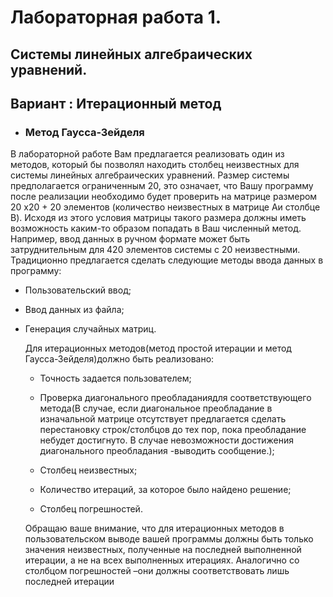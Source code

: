 # **Лабораторная работа 1.** 
 ## Системы линейных алгебраических уравнений.
 ## **Вариант : Итерационный метод**
 + ### Метод Гаусса-Зейделя 
В лабораторной работе Вам предлагается реализовать один из методов, который бы позволял находить столбец неизвестных для системы линейных алгебраических уравнений. Размер системы предполагается ограниченным 20, это означает, что Вашу программу после реализации необходимо будет проверить на матрице размером 20 x20 + 20 элементов (количество неизвестных в матрице Aи столбце B). Исходя из этого условия матрицы такого размера должны иметь возможность каким-то образом попадать в Ваш численный метод. Например, ввод данных в ручном формате может быть затруднительным для 420 элементов системы с 20 неизвестными. Традиционно предлагается сделать следующие методы ввода данных в программу:

+ Пользовательский ввод;
+ Ввод данных из файла;
+ Генерация случайных матриц.
  
    Для итерационных методов(метод простой итерации и метод Гаусса-Зейделя)должно быть реализовано:
  + Точность задается пользователем;
  + Проверка диагонального преобладаниядля соответствующего метода(В случае, если диагональное преобладание в изначальной матрице отсутствует предлагается сделать перестановку строк/столбцов до тех пор, пока преобладание небудет достигнуто. В случае невозможности достижения диагонального преобладания -выводить сообщение.);
  
  + Столбец неизвестных;
  + Количество итераций, за которое было найдено решение;
  + Столбец погрешностей.
  
  Обращаю ваше внимание, что для итерационных методов в пользовательском выводе вашей программы должны быть только значения неизвестных, полученные на последней выполненной итерации, а не на всех выполненных итерациях. Аналогично со столбцом погрешностей –они должны соответствовать лишь последней итерации
